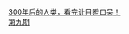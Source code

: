   
[300年后的人类，看完让目瞪口呆！](http://www.dianyue.me/archives/394/wh5kqct5u871t2n3/)  
[第九期](http://www.dianyue.me/archives/102/s1uqbsilpxxl63d3/)